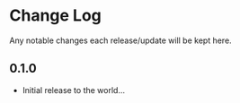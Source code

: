 # Change Log

Any notable changes each release/update will be kept here.

## 0.1.0

- Initial release to the world...

